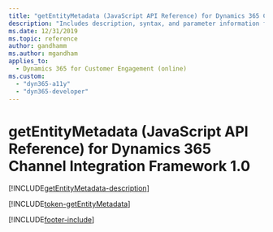 ```yaml
---
title: "getEntityMetadata (JavaScript API Reference) for Dynamics 365 Channel Integration Framework 1.0 | MicrosoftDocs"
description: "Includes description, syntax, and parameter information for the getEntityMetadata method in JavaScript API Reference for Channel Integration Framework 1.0. "
ms.date: 12/31/2019
ms.topic: reference
author: gandhamm
ms.author: mgandham
applies_to: 
  - Dynamics 365 for Customer Engagement (online)
ms.custom: 
  - "dyn365-a11y"
  - "dyn365-developer"
---
```


# getEntityMetadata (JavaScript API Reference) for Dynamics 365 Channel Integration Framework 1.0

[!INCLUDE[getEntityMetadata-description](Includes/getEntityMetadata-description.md)] 

[!INCLUDE[token-getEntityMetadata](../../../../shared/token-getEntityMetadata.md)]


[!INCLUDE[footer-include](../../../../../includes/footer-banner.md)]
